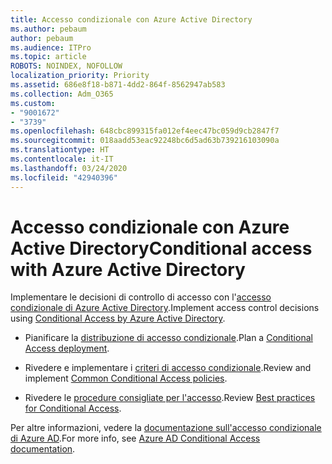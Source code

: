 ```yaml
---
title: Accesso condizionale con Azure Active Directory
ms.author: pebaum
author: pebaum
ms.audience: ITPro
ms.topic: article
ROBOTS: NOINDEX, NOFOLLOW
localization_priority: Priority
ms.assetid: 686e8f18-b871-4dd2-864f-8562947ab583
ms.collection: Adm_O365
ms.custom:
- "9001672"
- "3739"
ms.openlocfilehash: 648cbc899315fa012ef4eec47bc059d9cb2847f7
ms.sourcegitcommit: 018aadd53eac92248bc6d5ad63b739216103090a
ms.translationtype: HT
ms.contentlocale: it-IT
ms.lasthandoff: 03/24/2020
ms.locfileid: "42940396"
---
```

# <a name="conditional-access-with-azure-active-directory"></a><span data-ttu-id="84259-102">Accesso condizionale con Azure Active Directory</span><span class="sxs-lookup"><span data-stu-id="84259-102">Conditional access with Azure Active Directory</span></span>

<span data-ttu-id="84259-103">Implementare le decisioni di controllo di accesso con l'[accesso condizionale di Azure Active Directory](https://docs.microsoft.com/azure/active-directory/conditional-access/overview).</span><span class="sxs-lookup"><span data-stu-id="84259-103">Implement access control decisions using [Conditional Access by Azure Active Directory](https://docs.microsoft.com/azure/active-directory/conditional-access/overview).</span></span>

- <span data-ttu-id="84259-104">Pianificare la [distribuzione di accesso condizionale](https://docs.microsoft.com/azure/active-directory/conditional-access/plan-conditional-access).</span><span class="sxs-lookup"><span data-stu-id="84259-104">Plan a [Conditional Access deployment](https://docs.microsoft.com/azure/active-directory/conditional-access/plan-conditional-access).</span></span> 

- <span data-ttu-id="84259-105">Rivedere e implementare i [criteri di accesso condizionale](https://docs.microsoft.com/azure/active-directory/conditional-access/concept-conditional-access-policy-common).</span><span class="sxs-lookup"><span data-stu-id="84259-105">Review and implement [Common Conditional Access policies](https://docs.microsoft.com/azure/active-directory/conditional-access/concept-conditional-access-policy-common).</span></span>

- <span data-ttu-id="84259-106">Rivedere le [procedure consigliate per l'accesso](https://docs.microsoft.com/azure/active-directory/conditional-access/best-practices).</span><span class="sxs-lookup"><span data-stu-id="84259-106">Review [Best practices for Conditional Access](https://docs.microsoft.com/azure/active-directory/conditional-access/best-practices).</span></span>

<span data-ttu-id="84259-107">Per altre informazioni, vedere la [documentazione sull'accesso condizionale di Azure AD](https://docs.microsoft.com/azure/active-directory/conditional-access/).</span><span class="sxs-lookup"><span data-stu-id="84259-107">For more info, see [Azure AD Conditional Access documentation](https://docs.microsoft.com/azure/active-directory/conditional-access/).</span></span>
